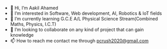 - 👋 Hi, I’m Aakil Ahamed 
- 👀 I’m interested in Software, Web development, AI, Robotics & IoT fields
- 🌱 I’m currently learning G.C.E A/L Physical Science Stream(Combined Maths, Physics, I.C.T)
- 💞️ I’m looking to collaborate on any kind of project that can gain knowledge
- 📫 How to reach me contact me through pcrush2020@gmail.com

<!---
aakilahamed2005/aakilahamed2005 is a ✨ special ✨ repository because its `README.md` (this file) appears on your GitHub profile.
You can click the Preview link to take a look at your changes.
--->
